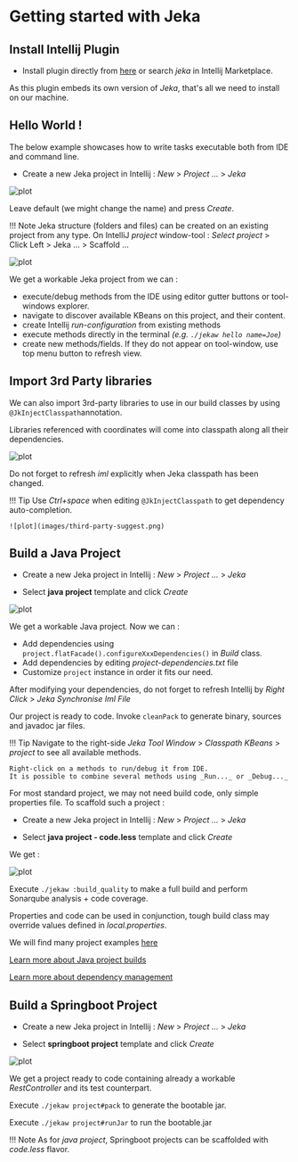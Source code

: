 # Getting started with Jeka

## Install Intellij Plugin <a name="install"></a>

* Install plugin directly from [here](https://plugins.jetbrains.com/plugin/13489-jeka)
or search _jeka_ in Intellij Marketplace.

As this plugin embeds its own version of _Jeka_, that's all we need to install on our machine.

## Hello World ! <a name="helloworld"></a>

The below example showcases how to write tasks executable both from IDE and command line. 

* Create a new Jeka project in Intellij : _New_ > _Project ..._ > _Jeka_ 

![plot](images/blank-project-wizard.png)

Leave default (we might change the name) and press _Create_.

!!! Note
    Jeka structure (folders and files) can be created on an existing project from any type.
    On IntelliJ *project* window-tool : _Select project_ > Click Left > Jeka ... > Scaffold ...


![plot](images/blank-overall.png)

We get a workable Jeka project from we can :

- execute/debug methods from the IDE using editor gutter buttons or tool-windows explorer.
- navigate to discover available KBeans on this project, and their content.
- create Intellij *run-configuration* from existing methods
- execute methods directly in the terminal *(e.g. `./jekaw hello name=Joe`)*
- create new methods/fields. If they do not appear on tool-window, use top menu button to refresh view.

## Import 3rd Party libraries <a name="import"></a>

We can also import 3rd-party libraries to use in our build classes by using `@JkInjectClasspath`annotation.

Libraries referenced with coordinates will come into classpath along all their dependencies.

![plot](images/third-party-refresh.png)

Do not forget to refresh *iml* explicitly when Jeka classpath has been changed.

!!! Tip
    Use _Ctrl+space_ when editing `@JkInjectClasspath`  to get dependency auto-completion.

    ![plot](images/third-party-suggest.png)


## Build a Java Project

* Create a new Jeka project in Intellij : _New_ > _Project ..._ > _Jeka_

* Select **java project** template and click _Create_

![plot](images/java-build-code.png)

We get a workable Java project. Now we can :

* Add dependencies using `project.flatFacade().configureXxxDependencies()` in _Build_ class.
* Add dependencies by editing _project-dependencies.txt_ file
* Customize `project` instance in order it fits our need.

After modifying your dependencies, do not forget to refresh Intellij by _Right Click_ > _Jeka Synchronise Iml File_

Our project is ready to code. Invoke `cleanPack` to generate binary, sources and javadoc jar files.

!!! Tip
    Navigate to the right-side _Jeka Tool Window_ > _Classpath KBeans_ > _project_ to see all available methods.

    Right-click on a methods to run/debug it from IDE. 
    It is possible to combine several methods using _Run..._ or _Debug..._

For most standard project, we may not need build code, only simple properties file. To scaffold such a project :

* Create a new Jeka project in Intellij : _New_ > _Project ..._ > _Jeka_

* Select **java project - code.less** template and click _Create_

We get :

![plot](images/java-build-properties.png)

Execute `./jekaw :build_quality` to make a full build and perform Sonarqube analysis + code coverage.

Properties and code can be used in conjunction, tough build class may override values defined in _local.properties_.


We will find many project examples [here](https://github.com/jerkar/working-examples)

[Learn more about Java project builds](/reference-guide/build-library-project-build)

[Learn more about dependency management](/reference-guide/build-library-dependency-management)
<br/>

## Build a Springboot Project <a name="springboot"></a>

* Create a new Jeka project in Intellij : _New_ > _Project ..._ > _Jeka_

* Select **springboot project** template and click _Create_

![plot](images/springboot.png)

We get a project ready to code containing already a workable _RestController_ and its test counterpart.

Execute `./jekaw project#pack` to generate the bootable jar.

Execute `./jekaw project#runJar` to run the bootable.jar

!!! Note
    As for _java project_, Springboot projects can be scaffolded with _code.less_ flavor.

